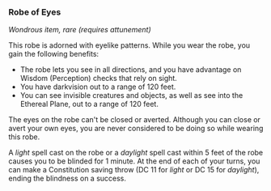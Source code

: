 ### Robe of Eyes

*Wondrous item, rare (requires attunement)*

This robe is adorned with eyelike patterns. While you wear the robe, you gain the following benefits:

- The robe lets you see in all directions, and you have advantage on Wisdom (Perception) checks that rely on sight.
- You have darkvision out to a range of 120 feet.
- You can see invisible creatures and objects, as well as see into the Ethereal Plane, out to a range of 120 feet.

The eyes on the robe can't be closed or averted. Although you can close or avert your own eyes, you are never considered to be doing so while wearing this robe.

A *light* spell cast on the robe or a *daylight* spell cast within 5 feet of the robe causes you to be blinded for 1 minute. At the end of each of your turns, you can make a Constitution saving throw (DC 11 for *light* or DC 15 for *daylight*), ending the blindness on a success.